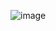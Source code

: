 ![image](https://github.com/Ayanabha1/6-Companies-30-Days-Challenge/assets/63809278/87e148e1-5e19-438c-a2e3-c5217e97fee8)
